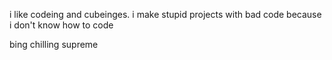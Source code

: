 i like codeing and cubeinges. i make stupid projects with bad code because i don't know how to code

bing chilling supreme
